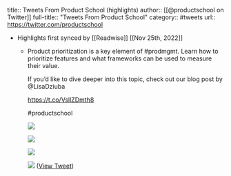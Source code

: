 title:: Tweets From Product School (highlights)
author:: [[@productschool on Twitter]]
full-title:: "Tweets From Product School"
category:: #tweets
url:: https://twitter.com/productschool

- Highlights first synced by [[Readwise]] [[Nov 25th, 2022]]
	- Product prioritization is a key element of #prodmgmt. Learn how to prioritize features and what frameworks can be used to measure their value.
	  
	  If you’d like to dive deeper into this topic, check out our blog post by @LisaDziuba 
	  
	  https://t.co/VsllZDmth8 
	  
	  #productschool 
	  
	  ![](https://pbs.twimg.com/media/Fbp-dkvX0AYmAjo.png) 
	  
	  ![](https://pbs.twimg.com/media/Fbp-d-QXkAMDQ0i.jpg) 
	  
	  ![](https://pbs.twimg.com/media/Fbp-eZGWAAQYDCn.png) 
	  
	  ![](https://pbs.twimg.com/media/Fbp-eydXgAcfdxt.jpg) ([View Tweet](https://twitter.com/productschool/status/1565717714441740290))